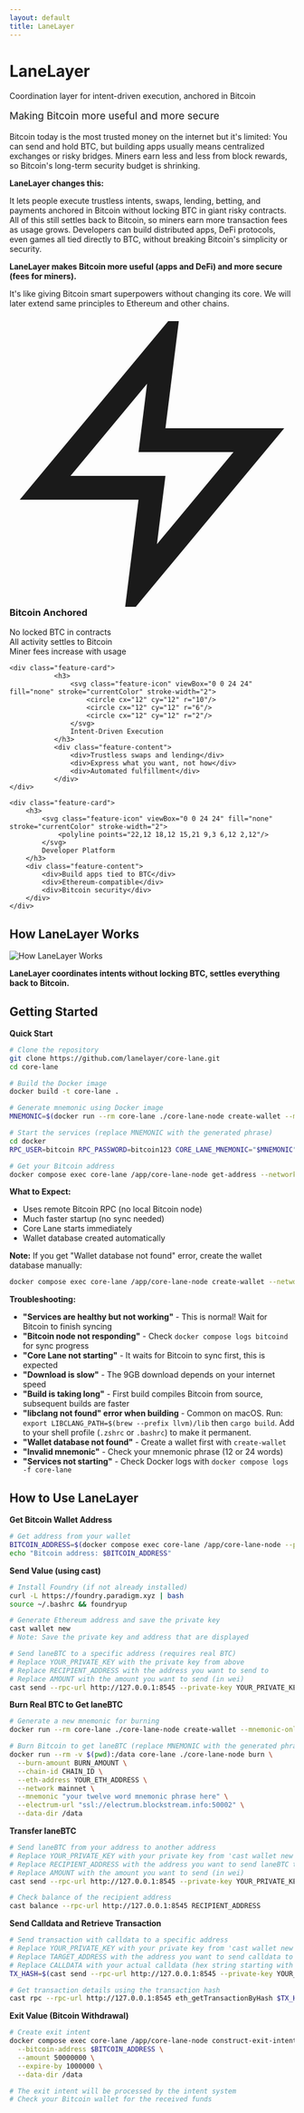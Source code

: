 ```yaml
---
layout: default
title: LaneLayer
---
```


<div class="homepage-hero">
    <h1>LaneLayer</h1>
    <p>Coordination layer for intent-driven execution, anchored in Bitcoin</p>
    <p style="font-size: 1.1rem; color: var(--text-muted); margin-top: 1rem;">Making Bitcoin more useful and more secure</p>
</div>

Bitcoin today is the most trusted money on the internet but it's limited: You can send and hold BTC, but building apps usually means centralized exchanges or risky bridges. Miners earn less and less from block rewards, so Bitcoin's long-term security budget is shrinking.

**LaneLayer changes this:**

It lets people execute trustless intents, swaps, lending, betting, and payments anchored in Bitcoin without locking BTC in giant risky contracts. All of this still settles back to Bitcoin, so miners earn more transaction fees as usage grows. Developers can build distributed apps, DeFi protocols, even games all tied directly to BTC, without breaking Bitcoin's simplicity or security.

**LaneLayer makes Bitcoin more useful (apps and DeFi) and more secure (fees for miners).**

It's like giving Bitcoin smart superpowers without changing its core. We will later extend same principles to Ethereum and other chains.

<div class="feature-grid">
    <div class="feature-card">
        <h3>
            <svg class="feature-icon" viewBox="0 0 24 24" fill="none" stroke="currentColor" stroke-width="2">
                <path d="M13 2L3 14h9l-1 8 10-12h-9l1-8z"/>
            </svg>
            Bitcoin Anchored
        </h3>
        <div class="feature-content">
            <div>No locked BTC in contracts</div>
            <div>All activity settles to Bitcoin</div>
            <div>Miner fees increase with usage</div>
        </div>
    </div>

    <div class="feature-card">
               <h3>
                   <svg class="feature-icon" viewBox="0 0 24 24" fill="none" stroke="currentColor" stroke-width="2">
                       <circle cx="12" cy="12" r="10"/>
                       <circle cx="12" cy="12" r="6"/>
                       <circle cx="12" cy="12" r="2"/>
                   </svg>
                   Intent-Driven Execution
               </h3>
               <div class="feature-content">
                   <div>Trustless swaps and lending</div>
                   <div>Express what you want, not how</div>
                   <div>Automated fulfillment</div>
               </div>
    </div>

    <div class="feature-card">
        <h3>
            <svg class="feature-icon" viewBox="0 0 24 24" fill="none" stroke="currentColor" stroke-width="2">
                <polyline points="22,12 18,12 15,21 9,3 6,12 2,12"/>
            </svg>
            Developer Platform
        </h3>
        <div class="feature-content">
            <div>Build apps tied to BTC</div>
            <div>Ethereum-compatible</div>
            <div>Bitcoin security</div>
        </div>
    </div>

</div>

## How LaneLayer Works

![How LaneLayer Works](assets/images/lanelayer-sequence-diagram.svg)

**LaneLayer coordinates intents without locking BTC, settles everything back to Bitcoin.**

## Getting Started

**Quick Start**

```bash
# Clone the repository
git clone https://github.com/lanelayer/core-lane.git
cd core-lane

# Build the Docker image
docker build -t core-lane .

# Generate mnemonic using Docker image
MNEMONIC=$(docker run --rm core-lane ./core-lane-node create-wallet --mnemonic-only --network mainnet)

# Start the services (replace MNEMONIC with the generated phrase)
cd docker
RPC_USER=bitcoin RPC_PASSWORD=bitcoin123 CORE_LANE_MNEMONIC="$MNEMONIC" docker compose -f docker-compose.yml up --build --wait -d

# Get your Bitcoin address
docker compose exec core-lane /app/core-lane-node get-address --network mainnet --data-dir /data
```

**What to Expect:**

- Uses remote Bitcoin RPC (no local Bitcoin node)
- Much faster startup (no sync needed)
- Core Lane starts immediately
- Wallet database created automatically

**Note:** If you get "Wallet database not found" error, create the wallet database manually:

```bash
docker compose exec core-lane /app/core-lane-node create-wallet --network mainnet --mnemonic "$MNEMONIC" --data-dir /data
```

**Troubleshooting:**

- **"Services are healthy but not working"** - This is normal! Wait for Bitcoin to finish syncing
- **"Bitcoin node not responding"** - Check `docker compose logs bitcoind` for sync progress
- **"Core Lane not starting"** - It waits for Bitcoin to sync first, this is expected
- **"Download is slow"** - The 9GB download depends on your internet speed
- **"Build is taking long"** - First build compiles Bitcoin from source, subsequent builds are faster
- **"libclang not found" error when building** - Common on macOS. Run: `export LIBCLANG_PATH=$(brew --prefix llvm)/lib` then `cargo build`. Add to your shell profile (`.zshrc` or `.bashrc`) to make it permanent.
- **"Wallet database not found"** - Create a wallet first with `create-wallet`
- **"Invalid mnemonic"** - Check your mnemonic phrase (12 or 24 words)
- **"Services not starting"** - Check Docker logs with `docker compose logs -f core-lane`

## How to Use LaneLayer

**Get Bitcoin Wallet Address**
```bash
# Get address from your wallet
BITCOIN_ADDRESS=$(docker compose exec core-lane /app/core-lane-node --plain get-address --network mainnet --data-dir /data)
echo "Bitcoin address: $BITCOIN_ADDRESS"
```

**Send Value (using cast)**

```bash
# Install Foundry (if not already installed)
curl -L https://foundry.paradigm.xyz | bash
source ~/.bashrc && foundryup

# Generate Ethereum address and save the private key
cast wallet new
# Note: Save the private key and address that are displayed

# Send laneBTC to a specific address (requires real BTC)
# Replace YOUR_PRIVATE_KEY with the private key from above
# Replace RECIPIENT_ADDRESS with the address you want to send to
# Replace AMOUNT with the amount you want to send (in wei)
cast send --rpc-url http://127.0.0.1:8545 --private-key YOUR_PRIVATE_KEY RECIPIENT_ADDRESS --value AMOUNT --legacy
```

**Burn Real BTC to Get laneBTC**

```bash
# Generate a new mnemonic for burning
docker run --rm core-lane ./core-lane-node create-wallet --mnemonic-only --network mainnet

# Burn Bitcoin to get laneBTC (replace MNEMONIC with the generated phrase)
docker run --rm -v $(pwd):/data core-lane ./core-lane-node burn \
  --burn-amount BURN_AMOUNT \
  --chain-id CHAIN_ID \
  --eth-address YOUR_ETH_ADDRESS \
  --network mainnet \
  --mnemonic "your twelve word mnemonic phrase here" \
  --electrum-url "ssl://electrum.blockstream.info:50002" \
  --data-dir /data
```

**Transfer laneBTC**

```bash
# Send laneBTC from your address to another address
# Replace YOUR_PRIVATE_KEY with your private key from 'cast wallet new'
# Replace RECIPIENT_ADDRESS with the address you want to send laneBTC to
# Replace AMOUNT with the amount you want to send (in wei)
cast send --rpc-url http://127.0.0.1:8545 --private-key YOUR_PRIVATE_KEY RECIPIENT_ADDRESS --value AMOUNT --legacy

# Check balance of the recipient address
cast balance --rpc-url http://127.0.0.1:8545 RECIPIENT_ADDRESS
```

**Send Calldata and Retrieve Transaction**

```bash
# Send transaction with calldata to a specific address
# Replace YOUR_PRIVATE_KEY with your private key from 'cast wallet new'
# Replace TARGET_ADDRESS with the address you want to send calldata to
# Replace CALLDATA with your actual calldata (hex string starting with 0x)
TX_HASH=$(cast send --rpc-url http://127.0.0.1:8545 --private-key YOUR_PRIVATE_KEY TARGET_ADDRESS CALLDATA --legacy)

# Get transaction details using the transaction hash
cast rpc --rpc-url http://127.0.0.1:8545 eth_getTransactionByHash $TX_HASH
```

**Exit Value (Bitcoin Withdrawal)**

```bash
# Create exit intent
docker compose exec core-lane /app/core-lane-node construct-exit-intent \
  --bitcoin-address $BITCOIN_ADDRESS \
  --amount 50000000 \
  --expire-by 1000000 \
  --data-dir /data

# The exit intent will be processed by the intent system
# Check your Bitcoin wallet for the received funds
```
